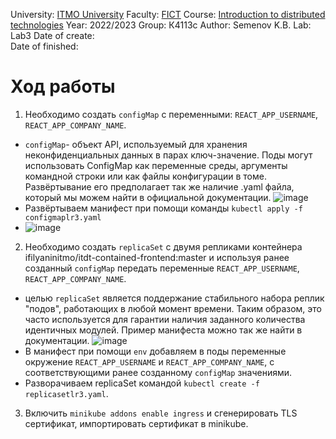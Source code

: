 University: [ITMO University](https://itmo.ru/ru/)
Faculty: [FICT](https://fict.itmo.ru)
Course: [Introduction to distributed technologies](https://github.com/itmo-ict-faculty/introduction-to-distributed-technologies)
Year: 2022/2023
Group: К4113с
Author: Semenov K.B.
Lab: Lab3
Date of create:   
Date of finished: 
# Ход работы
1. Необходимо создать `configMap` с переменными: `REACT_APP_USERNAME`, `REACT_APP_COMPANY_NAME`.
- `configMap`- объект API, используемый для хранения неконфиденциальных данных в парах ключ-значение. Поды могут использовать ConfigMap как переменные среды, аргументы командной строки или как файлы конфигурации в томе. Развёртывание его предполагает так же наличие .yaml файла, который мы можем найти в официальной документации.
![image](https://user-images.githubusercontent.com/121423344/209566895-e0ae1586-a979-425f-9ca9-991b75ea84e7.png)
- Развёртываем манифест при помощи команды `kubectl apply -f configmaplr3.yaml`
- ![image](https://user-images.githubusercontent.com/121423344/209568107-a690fc3b-cf4e-41c5-9311-b973183596de.png)
2. Необходимо создать `replicaSet` с двумя репликами контейнера ifilyaninitmo/itdt-contained-frontend:master и используя ранее созданный `configMap` передать переменные `REACT_APP_USERNAME`, `REACT_APP_COMPANY_NAME`.
- целью `replicaSet` является поддержание стабильного набора реплик "подов", работающих в любой момент времени. Таким образом, это часто используется для гарантии наличия заданного количества идентичных модулей. Пример манифеста можно так же найти в документации.
![image](https://user-images.githubusercontent.com/121423344/209571542-fafd94a2-cff6-491b-aef8-5b98afa150fa.png)
- В манифест при помощи `env` добавляем в поды переменные окружение `REACT_APP_USERNAME` и `REACT_APP_COMPANY_NAME`, с соответствующими ранее созданному `configMap` значениями.
- Разворачиваем replicaSet командой `kubectl create -f replicasetlr3.yaml`.
3. Включить `minikube addons enable ingress` и сгенерировать TLS сертификат, импортировать сертификат в minikube.
